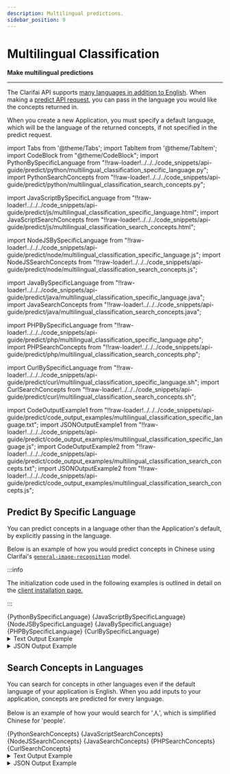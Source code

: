 ```yaml
---
description: Multilingual predictions.
sidebar_position: 9
---
```


# Multilingual Classification

**Make multilingual predictions**
<hr />

The Clarifai API supports [many languages in addition to English](https://docs.clarifai.com/api-guide/concepts/languages/). When making a [predict API request](https://docs.clarifai.com/api-guide/predict/), you can pass in the language you would like the concepts returned in. 

When you create a new Application, you must specify a default language, which will be the language of the returned concepts, if not specified in the predict request.

import Tabs from '@theme/Tabs';
import TabItem from '@theme/TabItem';
import CodeBlock from "@theme/CodeBlock";
import PythonBySpecificLanguage from "!!raw-loader!../../../code_snippets/api-guide/predict/python/multilingual_classification_specific_language.py";
import PythonSearchConcepts from "!!raw-loader!../../../code_snippets/api-guide/predict/python/multilingual_classification_search_concepts.py";

import JavaScriptBySpecificLanguage from "!!raw-loader!../../../code_snippets/api-guide/predict/js/multilingual_classification_specific_language.html";
import JavaScriptSearchConcepts from "!!raw-loader!../../../code_snippets/api-guide/predict/js/multilingual_classification_search_concepts.html";

import NodeJSBySpecificLanguage from "!!raw-loader!../../../code_snippets/api-guide/predict/node/multilingual_classification_specific_language.js";
import NodeJSSearchConcepts from "!!raw-loader!../../../code_snippets/api-guide/predict/node/multilingual_classification_search_concepts.js";

import JavaBySpecificLanguage from "!!raw-loader!../../../code_snippets/api-guide/predict/java/multilingual_classification_specific_language.java";
import JavaSearchConcepts from "!!raw-loader!../../../code_snippets/api-guide/predict/java/multilingual_classification_search_concepts.java";

import PHPBySpecificLanguage from "!!raw-loader!../../../code_snippets/api-guide/predict/php/multilingual_classification_specific_language.php";
import PHPSearchConcepts from "!!raw-loader!../../../code_snippets/api-guide/predict/php/multilingual_classification_search_concepts.php";

import CurlBySpecificLanguage from "!!raw-loader!../../../code_snippets/api-guide/predict/curl/multilingual_classification_specific_language.sh";
import CurlSearchConcepts from "!!raw-loader!../../../code_snippets/api-guide/predict/curl/multilingual_classification_search_concepts.sh";

import CodeOutputExample1 from "!!raw-loader!../../../code_snippets/api-guide/predict/code_output_examples/multilingual_classification_specific_language.txt";
import JSONOutputExample1 from "!!raw-loader!../../../code_snippets/api-guide/predict/code_output_examples/multilingual_classification_specific_language.js";
import CodeOutputExample2 from "!!raw-loader!../../../code_snippets/api-guide/predict/code_output_examples/multilingual_classification_search_concepts.txt";
import JSONOutputExample2 from "!!raw-loader!../../../code_snippets/api-guide/predict/code_output_examples/multilingual_classification_search_concepts.js";

## Predict By Specific Language

You can predict concepts in a language other than the Application's default, by explicitly passing in the language. 

Below is an example of how you would predict concepts in Chinese using Clarifai's [`general-image-recognition`](https://clarifai.com/clarifai/main/models/general-image-recognition) model.

:::info

The initialization code used in the following examples is outlined in detail on the [client installation page.](https://docs.clarifai.com/api-guide/api-overview/api-clients/#client-installation-instructions)

:::

<Tabs>

<TabItem value="python" label="Python">
    <CodeBlock className="language-python">{PythonBySpecificLanguage}</CodeBlock>
</TabItem>

<TabItem value="js_rest" label="JavaScript (REST)">
    <CodeBlock className="language-javascript">{JavaScriptBySpecificLanguage}</CodeBlock>
</TabItem>

<TabItem value="nodejs" label="NodeJS">
    <CodeBlock className="language-javascript">{NodeJSBySpecificLanguage}</CodeBlock>
</TabItem>

<TabItem value="java" label="Java">
    <CodeBlock className="language-java">{JavaBySpecificLanguage}</CodeBlock>
</TabItem>

<TabItem value="php" label="PHP">
    <CodeBlock className="language-php">{PHPBySpecificLanguage}</CodeBlock>
</TabItem>

<TabItem value="curl" label="cURL">
    <CodeBlock className="language-bash">{CurlBySpecificLanguage}</CodeBlock>
</TabItem>

</Tabs>

<details>
  <summary>Text Output Example</summary>
    <CodeBlock className="language-text">{CodeOutputExample1}</CodeBlock>
</details>

<details>
  <summary>JSON Output Example</summary>
    <CodeBlock className="language-javascript">{JSONOutputExample1}</CodeBlock>
</details>

## Search Concepts in Languages 

You can search for concepts in other languages even if the default language of your application is English. When you add inputs to your application, concepts are predicted for every language. 

Below is an example of how your would search for '人', which is simplified Chinese for 'people'.

<Tabs>

<TabItem value="python" label="Python">
    <CodeBlock className="language-python">{PythonSearchConcepts}</CodeBlock>
</TabItem>

<TabItem value="js_rest" label="JavaScript (REST)">
    <CodeBlock className="language-javascript">{JavaScriptSearchConcepts}</CodeBlock>
</TabItem>

<TabItem value="nodejs" label="NodeJS">
    <CodeBlock className="language-javascript">{NodeJSSearchConcepts}</CodeBlock>
</TabItem>

<TabItem value="java" label="Java">
    <CodeBlock className="language-java">{JavaSearchConcepts}</CodeBlock>
</TabItem>

<TabItem value="php" label="PHP">
    <CodeBlock className="language-php">{PHPSearchConcepts}</CodeBlock>
</TabItem>

<TabItem value="curl" label="cURL">
    <CodeBlock className="language-bash">{CurlSearchConcepts}</CodeBlock>
</TabItem>

</Tabs>

<details>
  <summary>Text Output Example</summary>
    <CodeBlock className="language-text">{CodeOutputExample2}</CodeBlock>
</details>

<details>
  <summary>JSON Output Example</summary>
    <CodeBlock className="language-javascript">{JSONOutputExample2}</CodeBlock>
</details>
